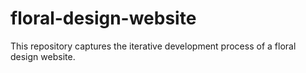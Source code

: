 # floral-design-website
This repository captures the iterative development process of a floral design website.
